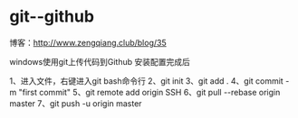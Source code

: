 # git--github
博客：http://www.zengqiang.club/blog/35

windows使用git上传代码到Github
安装配置完成后

1、进入文件，右键进入git bash命令行
2、git init
3、git add .
4、git commit -m "first commit"
5、git remote add origin SSH
6、git pull --rebase origin master 
7、git push -u origin master
